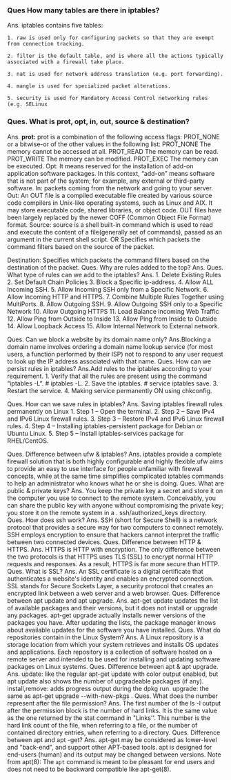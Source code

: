 ### Ques How many tables are there in iptables?

Ans. iptables contains five tables:

    1. raw is used only for configuring packets so that they are exempt from connection tracking.
    
    2. filter is the default table, and is where all the actions typically associated with a firewall take place.
    
    3. nat is used for network address translation (e.g. port forwarding).
    
    4. mangle is used for specialized packet alterations.
    
    5. security is used for Mandatory Access Control networking rules (e.g. SELinux

### Ques. What is prot, opt, in, out, source & destination?

Ans. **prot:** prot is a combination of the following access flags: PROT_NONE or a bitwise-or of the other values in the following list: PROT_NONE The memory cannot be accessed at all. PROT_READ The memory can be read. PROT_WRITE The memory can be modified. PROT_EXEC The memory can be executed.
Opt: It means reserved for the installation of add-on application software packages. In this context, “add-on”  means software that is not part of the system; for example, any external or third-party software.
In: packets coming from the network and going to your server.
Out: An OUT file is a compiled executable file created by various source code compilers in Unix-like operating systems, such as Linux and AIX. It may store executable code, shared libraries, or object code. OUT files have been largely replaced by the newer COFF (Common Object File Format) format.
Source: source is a shell built-in command which is used to read and execute the content of a file(generally set of commands), passed as an argument in the current shell script.
OR
Specifies which packets the command filters based on the source of the packet.

Destination: Specifies which packets the command filters based on the destination of the packet.
Ques. Why are rules added to the top?
Ans.
Ques. What type of rules can we add to the iptables?
Ans.
    1. Delete Existing Rules
    2. Set Default Chain Policies
    3. Block a Specific ip-address. 
    4. Allow ALL Incoming SSH. 
    5. Allow Incoming SSH only from a Specific Network. 
    6. Allow Incoming HTTP and HTTPS. 
    7. Combine Multiple Rules Together using MultiPorts. 
    8. Allow Outgoing SSH.
    9.  Allow Outgoing SSH only to a Specific Network
    10. Allow Outgoing HTTPS
    11.  Load Balance Incoming Web Traffic
    12. Allow Ping from Outside to Inside
    13.  Allow Ping from Inside to Outside
    14. Allow Loopback Access
    15. Allow Internal Network to External network.



Ques. Can we block a website by its domain name only?
Ans.Blocking a domain name involves ordering a domain name lookup service (for most users, a function performed by their ISP) not to respond to any user request to look up the IP address associated with that name.
Ques. How can we persist rules in iptables?
Ans.Add rules to the iptables according to your requirement.
    1. Verify that all the rules are present using the command “iptables -L“. # iptables -L.
    2. Save the iptables. # service iptables save.
    3. Restart the service.
    4. Making service permanently ON using chkconfig.

Ques. How can we save rules in iptables?
Ans. Saving iptables firewall rules permanently on Linux
    1. Step 1 – Open the terminal. 
    2. Step 2 – Save IPv4 and IPv6 Linux firewall rules. 
    3. Step 3 – Restore IPv4 and IPv6 Linux firewall rules.
    4. Step 4 – Installing iptables-persistent package for Debian or Ubuntu Linux.
    5. Step 5 – Install iptables-services package for RHEL/CentOS.

Ques. Difference between ufw & iptables?
Ans. iptables provide a complete firewall solution that is both highly configurable and highly flexible.ufw aims to provide an easy to use interface for people unfamiliar with firewall concepts, while at the same time simplifies complicated iptables commands to help an administrator who knows what he or she is doing.
Ques. What are public & private keys?
Ans. You keep the private key a secret and store it on the computer you use to connect to the remote system. Conceivably, you can share the public key with anyone without compromising the private key; you store it on the remote system in a . ssh/authorized_keys directory.
Ques. How does ssh work?
Ans. SSH (short for Secure Shell) is a network protocol that provides a secure way for two computers to connect remotely. SSH employs encryption to ensure that hackers cannot interpret the traffic between two connected devices.
Ques. Difference between HTTP & HTTPS.
Ans. HTTPS is HTTP with encryption. The only difference between the two protocols is that HTTPS uses TLS (SSL) to encrypt normal HTTP requests and responses. As a result, HTTPS is far more secure than HTTP.
Ques. What is SSL?
Ans. An SSL certificate is a digital certificate that authenticates a website's identity and enables an encrypted connection. SSL stands for Secure Sockets Layer, a security protocol that creates an encrypted link between a web server and a web browser.
Ques. Difference between apt update and apt upgrade.
Ans. apt-get update updates the list of available packages and their versions, but it does not install or upgrade any packages. apt-get upgrade actually installs newer versions of the packages you have. After updating the lists, the package manager knows about available updates for the software you have installed.
Ques. What do repositories contain in the Linux System?
Ans. A Linux repository is a storage location from which your system retrieves and installs OS updates and applications. Each repository is a collection of software hosted on a remote server and intended to be used for installing and updating software packages on Linux systems.
Ques. Difference between apt & apt upgrade.
Ans. update: like the regular apt-get update with color output enabled, but apt update also shows the number of upgradeable packages (if any). install,remove: adds progress output during the dpkg run. upgrade: the same as apt-get upgrade --with-new-pkgs .
Ques. What does the number represent after the file permission?
Ans. The first number of the ls -l output after the permission block is the number of hard links. It is the same value as the one returned by the stat command in "Links''. This number is the hard link count of the file, when referring to a file, or the number of contained directory entries, when referring to a directory.
Ques. Difference between apt and apt -get?
Ans.  apt-get may be considered as lower-level and "back-end", and support other APT-based tools. apt is designed for end-users (human) and its output may be changed between versions. Note from apt(8): The `apt` command is meant to be pleasant for end users and does not need to be backward compatible like apt-get(8).

